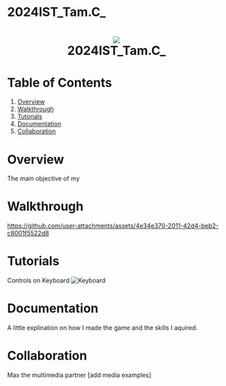 # 2024IST_Tam.C_
<h1 align="center">
 <img src="https://github.com/user-attachments/assets/6d18c199-6f6b-4a25-a21f-eb882375c66b">
  <br />
 2024IST_Tam.C_
</h1>

# Table of Contents

1. [Overview](https://github.com/TempeHS/2024IST_Tam.C_?tab=readme-ov-file#Overview)
2. [Walkthrough](https://github.com/TempeHS/2024IST_Tam.C_?tab=readme-ov-file#Walkthrough)
3. [Tutorials](https://github.com/TempeHS/2024IST_Tam.C_?tab=readme-ov-file#tutorials)
4. [Documentation](https://github.com/TempeHS/2024IST_Tam.C_?tab=readme-ov-file#documentation)
5. [Collaboration](https://github.com/TempeHS/2024IST_Tam.C_?tab=readme-ov-file#collaboration)

# Overview

The main objective of my

# Walkthrough 
https://github.com/user-attachments/assets/4e34e370-2011-42d4-beb2-c8001f5522d8

# Tutorials

Controls on Keyboard
![Keyboard](https://github.com/user-attachments/assets/d797946c-26d2-4c1f-a824-968dbb9b1aed)


# Documentation

A little explination on how I made the game and the skills I aquired.

# Collaboration

Max the multimedia partner
[add media examples]

